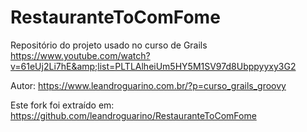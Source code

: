 # RestauranteToComFome

Repositório do projeto usado no curso de Grails https://www.youtube.com/watch?v=61eUj2Li7hE&amp;list=PLTLAlheiUm5HY5M1SV97d8Ubppyyxy3G2
  
Autor: https://www.leandroguarino.com.br/?p=curso_grails_groovy
  
Este fork foi extraído em: https://github.com/leandroguarino/RestauranteToComFome

